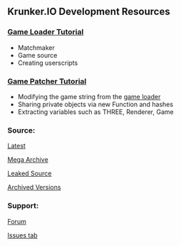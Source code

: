 ## Krunker.IO Development Resources

### [Game Loader Tutorial](./loader.md)

- Matchmaker
- Game source
- Creating userscripts

### [Game Patcher Tutorial](./patcher.md)

- Modifying the game string from the [game loader](./loader.md)
- Sharing private objects via new Function and hashes
- Extracting variables such as THREE, Renderer, Game

### Source:

[Latest](https://api.sys32.dev/v2/source)

[Mega Archive](https://mega.nz/folder/PAcjzaYb#ITVrn9P7-0kRurX3MU969w)

[Leaked Source](https://mega.nz/folder/OJEgjLIJ#YEyz7VsyyjauZarD8JLldg)

[Archived Versions](https://mega.nz/folder/eE9ghBzS#nw_TzAoWnK9Cz5Sry-lECw)

### Support:

[Forum](https://forum.sys32.dev)

[Issues tab](https://github.com/y9x/resources/issues)
